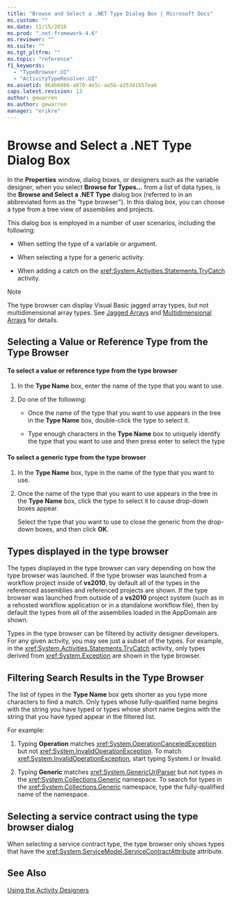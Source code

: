 ```yaml
---
title: "Browse and Select a .NET Type Dialog Box | Microsoft Docs"
ms.custom: ""
ms.date: 11/15/2016
ms.prod: ".net-framework-4.6"
ms.reviewer: ""
ms.suite: ""
ms.tgt_pltfrm: ""
ms.topic: "reference"
f1_keywords: 
  - "TypeBrowser.UI"
  - "ActivityTypeResolver.UI"
ms.assetid: 864b60b6-a070-4e5c-aa5b-a25341b57ea6
caps.latest.revision: 13
author: gewarren
ms.author: gewarren
manager: "erikre"
---
```

# Browse and Select a .NET Type Dialog Box
In the **Properties** window, dialog boxes, or designers such as the variable designer, when you select **Browse for Types…** from a list of data types, is the **Browse and Select a .NET Type** dialog box (referred to in an abbreviated form as the “type browser”). In this dialog box, you can choose a type from a tree view of assemblies and projects.  
  
 This dialog box is employed in a number of user scenarios, including the following:  
  
-   When setting the type of a variable or argument.  
  
-   When selecting a type for a generic activity.  
  
-   When adding a catch on the <xref:System.Activities.Statements.TryCatch> activity.  
  
> [!NOTE]
>  The type browser can display Visual Basic jagged array types, but not multidimensional array types. See [Jagged Arrays](http://go.microsoft.com/fwlink/?LinkId=195226) and [Multidimensional Arrays](http://go.microsoft.com/fwlink/?LinkId=195227) for details.  
  
## Selecting a Value or Reference Type from the Type Browser  
  
#### To select a value or reference type from the type browser  
  
1.  In the **Type Name** box, enter the name of the type that you want to use.  
  
2.  Do one of the following:  
  
    -   Once the name of the type that you want to use appears in the tree in the **Type Name** box, double-click the type to select it.  
  
    -   Type enough characters in the **Type Name** box to uniquely identify the type that you want to use and then press enter to select the type  
  
#### To select a generic type from the type browser  
  
1.  In the **Type Name** box, type in the name of the type that you want to use.  
  
2.  Once the name of the type that you want to use appears in the tree in the **Type Name** box, click the type to select it to cause drop-down boxes appear.  
  
     Select the type that you want to use to close the generic from the drop-down boxes, and then click **OK**.  
  
## Types displayed in the type browser  
 The types displayed in the type browser can vary depending on how the type browser was launched. If the type browser was launched from a workflow project inside of **vs2010**, by default all of the types in the referenced assemblies and referenced projects are shown. If the type browser was launched from outside of a **vs2010** project system (such as in a rehosted workflow application or in a standalone workflow file), then by default the types from all of the assemblies loaded in the AppDomain are shown.  
  
 Types in the type browser can be filtered by activity designer developers. For any given activity, you may see just a subset of the types. For example, in the <xref:System.Activities.Statements.TryCatch> activity, only types derived from <xref:System.Exception> are shown in the type browser.  
  
## Filtering Search Results in the Type Browser  
 The list of types in the **Type Name** box gets shorter as you type more characters to find a match. Only types whose fully-qualified name begins with the string you have typed or types whose short name begins with the string that you have typed appear in the filtered list.  
  
 For example:  
  
1.  Typing **Operation** matches <xref:System.OperationCanceledException> but not <xref:System.InvalidOperationException>. To match <xref:System.InvalidOperationException>, start typing System.I or Invalid.  
  
2.  Typing **Generic** matches <xref:System.GenericUriParser> but not types in the <xref:System.Collections.Generic> namespace. To search for types in the <xref:System.Collections.Generic> namespace, type the fully-qualified name of the namespace.  
  
## Selecting a service contract using the type browser dialog  
 When selecting a service contract type, the type browser only shows types that have the <xref:System.ServiceModel.ServiceContractAttribute> attribute.  
  
## See Also  
 [Using the Activity Designers](../workflow-designer/using-the-activity-designers.md)